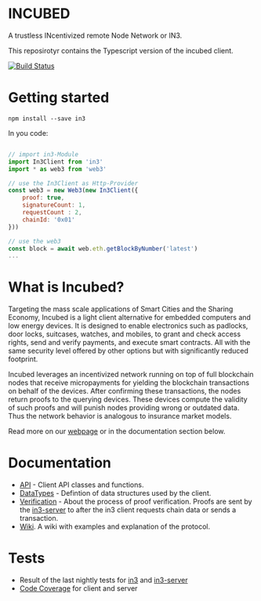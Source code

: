# INCUBED

A trustless INcentivized remote Node Network or IN3.

This reposirotyr contains the Typescript version of the incubed client.

[![Build Status](https://travis-ci.com/slockit/in3.svg?token=2HePjq6vsCVWSbiYxgEy&branch=master)](https://travis-ci.com/slockit/in3)

# Getting started

```
npm install --save in3
```

In you code:

```js

// import in3-Module
import In3Client from 'in3'
import * as web3 from 'web3'

// use the In3Client as Http-Provider
const web3 = new Web3(new In3Client({
    proof: true,
    signatureCount: 1,
    requestCount : 2,
    chainId: '0x01'
}))

// use the web3 
const block = await web.eth.getBlockByNumber('latest')
...


```

# What is Incubed?

Targeting the mass scale applications of Smart Cities and the Sharing Economy, Incubed is a light client alternative for embedded computers and low energy devices. It is designed to enable electronics such as padlocks, door locks, suitcases, watches, and mobiles, to grant and check access rights, send and verify payments, and execute smart contracts. All with the same security level offered by other options but with significantly reduced footprint.

Incubed leverages an incentivized network running on top of full blockchain nodes that receive micropayments for yielding the blockchain transactions on behalf of the devices. After confirming these transactions, the nodes return proofs to the querying devices. These devices compute the validity of such proofs and will punish nodes providing wrong or outdated data. Thus the network behavior is analogous to insurance market models.

Read more on our [webpage](https://slock.it/incubed.html) or in the documentation section below.

# Documentation

- [API](https://github.com/slockit/in3/blob/master/doc/README.md) - Client API classes and functions.
- [DataTypes](https://github.com/slockit/in3/blob/master/src/types/README.md) - Defintion of data structures used by the client.
- [Verification](https://github.com/slockit/in3/wiki/Ethereum-Verification-and-MerkleProof) - About the process of proof verification. Proofs are sent by the [in3-server](https://github.com/slockit/in3-server) to after the in3 client requests chain data or sends a transaction.
- [Wiki](https://github.com/slockit/in3/wiki). A wiki with examples and explanation of the protocol.


# Tests

- Result of the last nightly tests for [in3](http://travis.slock.it/in3/) and [in3-server](http://travis.slock.it/in3-server/)
- [Code Coverage](http://travis.slock.it/in3-server/coverage/index.html) for client and server
